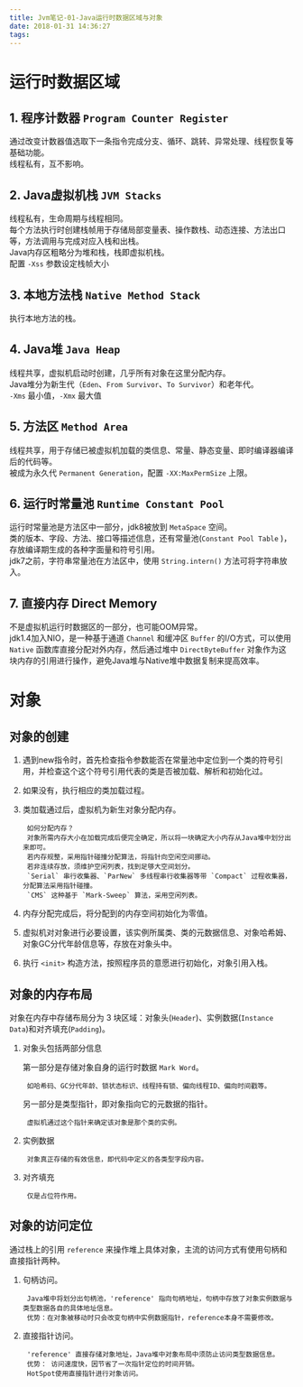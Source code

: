 ```yaml
---
title: Jvm笔记-01-Java运行时数据区域与对象
date: 2018-01-31 14:36:27
tags:
---
```


# 运行时数据区域  
  

## 1. 程序计数器  `Program Counter Register`

通过改变计数器值选取下一条指令完成分支、循环、跳转、异常处理、线程恢复等基础功能。  
线程私有，互不影响。
    
## 2. Java虚拟机栈 `JVM Stacks`

线程私有，生命周期与线程相同。    
每个方法执行时创建栈帧用于存储局部变量表、操作数栈、动态连接、方法出口等，方法调用与完成对应入栈和出栈。  
Java内存区粗略分为堆和栈，栈即虚拟机栈。  
配置 `-Xss` 参数设定栈帧大小

## 3. 本地方法栈 `Native Method Stack`

执行本地方法的栈。  

## 4. Java堆 `Java Heap`

线程共享，虚拟机启动时创建，几乎所有对象在这里分配内存。    
Java堆分为新生代（`Eden`、`From Survivor`、`To Survivor`）和老年代。  
`-Xms` 最小值，`-Xmx` 最大值  

## 5. 方法区 `Method Area`

线程共享，用于存储已被虚拟机加载的类信息、常量、静态变量、即时编译器编译后的代码等。  
被成为永久代 `Permanent Generation`，配置 `-XX:MaxPermSize` 上限。  

## 6. 运行时常量池 `Runtime Constant Pool`

运行时常量池是方法区中一部分，jdk8被放到 `MetaSpace` 空间。  
类的版本、字段、方法、接口等描述信息，还有常量池(`Constant Pool Table` )，存放编译期生成的各种字面量和符号引用。  
jdk7之前，字符串常量池在方法区中，使用 `String.intern()` 方法可将字符串放入。  

## 7. 直接内存  Direct Memory

不是虚拟机运行时数据区的一部分，也可能OOM异常。  
jdk1.4加入NIO，是一种基于通道 `Channel` 和缓冲区 `Buffer` 的I/O方式，可以使用 `Native` 函数库直接分配对外内存，然后通过堆中 `DirectByteBuffer` 对象作为这块内存的引用进行操作，避免Java堆与Native堆中数据复制来提高效率。  

# 对象

## 对象的创建  

1. 遇到new指令时，首先检查指令参数能否在常量池中定位到一个类的符号引用，并检查这个这个符号引用代表的类是否被加载、解析和初始化过。  
2. 如果没有，执行相应的类加载过程。  
3. 类加载通过后，虚拟机为新生对象分配内存。  
        
        如何分配内存？
        对象所需内存大小在加载完成后便完全确定，所以将一块确定大小内存从Java堆中划分出来即可。  
        若内存规整，采用指针碰撞分配算法，将指针向空闲空间挪动。
        若非连续存放，须维护空闲列表，找到足够大空间划分。
        `Serial` 串行收集器、`ParNew` 多线程串行收集器等带 `Compact` 过程收集器，分配算法采用指针碰撞。
        `CMS` 这种基于 `Mark-Sweep` 算法，采用空闲列表。

4. 内存分配完成后，将分配到的内存空间初始化为零值。   
5. 虚拟机对对象进行必要设置，该实例所属类、类的元数据信息、对象哈希姆、对象GC分代年龄信息等，存放在对象头中。  
6. 执行 `<init>` 构造方法，按照程序员的意愿进行初始化，对象引用入栈。  

## 对象的内存布局

对象在内存中存储布局分为 3 块区域：对象头(`Header`)、实例数据(`Instance Data`)和对齐填充(`Padding`)。  

1. 对象头包括两部分信息

    第一部分是存储对象自身的运行时数据 `Mark Word`。  
        
        如哈希码、GC分代年龄、锁状态标识、线程持有锁、偏向线程ID、偏向时间戳等。
        
    另一部分是类型指针，即对象指向它的元数据的指针。
    
        虚拟机通过这个指针来确定该对象是那个类的实例。
        

2. 实例数据

        对象真正存储的有效信息，即代码中定义的各类型字段内容。
        
3. 对齐填充

        仅是占位符作用。
    
## 对象的访问定位

通过栈上的引用 `reference` 来操作堆上具体对象，主流的访问方式有使用句柄和直接指针两种。  

1. 句柄访问。

        Java堆中将划分出句柄池，'reference' 指向句柄地址，句柄中存放了对象实例数据与类型数据各自的具体地址信息。  
        优势：在对象被移动时只会改变句柄中实例数据指针，reference本身不需要修改。
        
2. 直接指针访问。

        'reference' 直接存储对象地址，Java堆中对象布局中须防止访问类型数据信息。
        优势： 访问速度快，因节省了一次指针定位的时间开销。
        HotSpot使用直接指针进行对象访问。